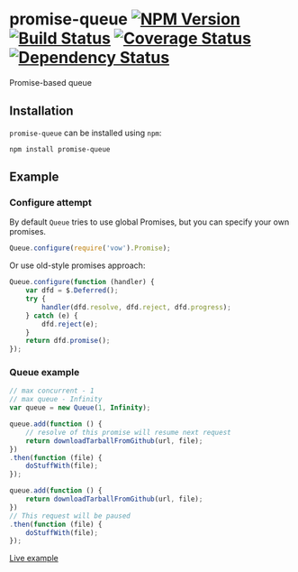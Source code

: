 # promise-queue [![NPM Version](https://badge.fury.io/js/promise-queue.png)](https://npmjs.org/package/promise-queue) [![Build Status](https://travis-ci.org/azproduction/promise-queue.png?branch=master)](https://travis-ci.org/azproduction/promise-queue) [![Coverage Status](https://coveralls.io/repos/azproduction/promise-queue/badge.png?branch=master)](https://coveralls.io/r/azproduction/promise-queue) [![Dependency Status](https://gemnasium.com/azproduction/promise-queue.png)](https://gemnasium.com/azproduction/promise-queue)

Promise-based queue

## Installation

`promise-queue` can be installed using `npm`:

```
npm install promise-queue
```

## Example

### Configure attempt

By default `Queue` tries to use global Promises, but you can specify your own promises.

```js
Queue.configure(require('vow').Promise);
```

Or use old-style promises approach:

```js
Queue.configure(function (handler) {
    var dfd = $.Deferred();
    try {
        handler(dfd.resolve, dfd.reject, dfd.progress);
    } catch (e) {
        dfd.reject(e);
    }
    return dfd.promise();
});
```

### Queue example

```js
// max concurrent - 1
// max queue - Infinity
var queue = new Queue(1, Infinity);

queue.add(function () {
    // resolve of this promise will resume next request
    return downloadTarballFromGithub(url, file);
})
.then(function (file) {
    doStuffWith(file);
});

queue.add(function () {
    return downloadTarballFromGithub(url, file);
})
// This request will be paused
.then(function (file) {
    doStuffWith(file);
});
```

[Live example](http://jsfiddle.net/RVuEU/1/)
